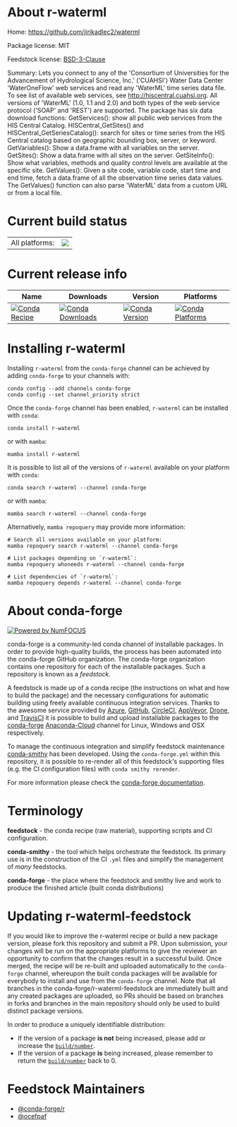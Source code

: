 About r-waterml
===============

Home: https://github.com/jirikadlec2/waterml

Package license: MIT

Feedstock license: [BSD-3-Clause](https://github.com/conda-forge/r-waterml-feedstock/blob/main/LICENSE.txt)

Summary: Lets you connect to any of the 'Consortium of Universities for the Advancement of Hydrological Science, Inc.' ('CUAHSI') Water Data Center 'WaterOneFlow' web services and read any 'WaterML' time series data file. To see list of available web services, see <http://hiscentral.cuahsi.org>. All versions of 'WaterML' (1.0, 1.1 and 2.0) and both types of the web service protocol ('SOAP' and 'REST') are supported. The package has six data download functions: GetServices(): show all public web services from the HIS Central Catalog. HISCentral_GetSites() and HISCentral_GetSeriesCatalog(): search for sites or time series from the HIS Central catalog based on geographic bounding box, server, or keyword. GetVariables(): Show a data.frame with all variables on the server. GetSites(): Show a data.frame with all sites on the server. GetSiteInfo(): Show what variables, methods and quality control levels are available at the specific site. GetValues(): Given a site code, variable code, start time and end time, fetch a data.frame of all the observation time series data values. The GetValues() function can also parse 'WaterML' data from a custom URL or from a local file.

Current build status
====================


<table><tr><td>All platforms:</td>
    <td>
      <a href="https://dev.azure.com/conda-forge/feedstock-builds/_build/latest?definitionId=1787&branchName=main">
        <img src="https://dev.azure.com/conda-forge/feedstock-builds/_apis/build/status/r-waterml-feedstock?branchName=main">
      </a>
    </td>
  </tr>
</table>

Current release info
====================

| Name | Downloads | Version | Platforms |
| --- | --- | --- | --- |
| [![Conda Recipe](https://img.shields.io/badge/recipe-r--waterml-green.svg)](https://anaconda.org/conda-forge/r-waterml) | [![Conda Downloads](https://img.shields.io/conda/dn/conda-forge/r-waterml.svg)](https://anaconda.org/conda-forge/r-waterml) | [![Conda Version](https://img.shields.io/conda/vn/conda-forge/r-waterml.svg)](https://anaconda.org/conda-forge/r-waterml) | [![Conda Platforms](https://img.shields.io/conda/pn/conda-forge/r-waterml.svg)](https://anaconda.org/conda-forge/r-waterml) |

Installing r-waterml
====================

Installing `r-waterml` from the `conda-forge` channel can be achieved by adding `conda-forge` to your channels with:

```
conda config --add channels conda-forge
conda config --set channel_priority strict
```

Once the `conda-forge` channel has been enabled, `r-waterml` can be installed with `conda`:

```
conda install r-waterml
```

or with `mamba`:

```
mamba install r-waterml
```

It is possible to list all of the versions of `r-waterml` available on your platform with `conda`:

```
conda search r-waterml --channel conda-forge
```

or with `mamba`:

```
mamba search r-waterml --channel conda-forge
```

Alternatively, `mamba repoquery` may provide more information:

```
# Search all versions available on your platform:
mamba repoquery search r-waterml --channel conda-forge

# List packages depending on `r-waterml`:
mamba repoquery whoneeds r-waterml --channel conda-forge

# List dependencies of `r-waterml`:
mamba repoquery depends r-waterml --channel conda-forge
```


About conda-forge
=================

[![Powered by
NumFOCUS](https://img.shields.io/badge/powered%20by-NumFOCUS-orange.svg?style=flat&colorA=E1523D&colorB=007D8A)](https://numfocus.org)

conda-forge is a community-led conda channel of installable packages.
In order to provide high-quality builds, the process has been automated into the
conda-forge GitHub organization. The conda-forge organization contains one repository
for each of the installable packages. Such a repository is known as a *feedstock*.

A feedstock is made up of a conda recipe (the instructions on what and how to build
the package) and the necessary configurations for automatic building using freely
available continuous integration services. Thanks to the awesome service provided by
[Azure](https://azure.microsoft.com/en-us/services/devops/), [GitHub](https://github.com/),
[CircleCI](https://circleci.com/), [AppVeyor](https://www.appveyor.com/),
[Drone](https://cloud.drone.io/welcome), and [TravisCI](https://travis-ci.com/)
it is possible to build and upload installable packages to the
[conda-forge](https://anaconda.org/conda-forge) [Anaconda-Cloud](https://anaconda.org/)
channel for Linux, Windows and OSX respectively.

To manage the continuous integration and simplify feedstock maintenance
[conda-smithy](https://github.com/conda-forge/conda-smithy) has been developed.
Using the ``conda-forge.yml`` within this repository, it is possible to re-render all of
this feedstock's supporting files (e.g. the CI configuration files) with ``conda smithy rerender``.

For more information please check the [conda-forge documentation](https://conda-forge.org/docs/).

Terminology
===========

**feedstock** - the conda recipe (raw material), supporting scripts and CI configuration.

**conda-smithy** - the tool which helps orchestrate the feedstock.
                   Its primary use is in the construction of the CI ``.yml`` files
                   and simplify the management of *many* feedstocks.

**conda-forge** - the place where the feedstock and smithy live and work to
                  produce the finished article (built conda distributions)


Updating r-waterml-feedstock
============================

If you would like to improve the r-waterml recipe or build a new
package version, please fork this repository and submit a PR. Upon submission,
your changes will be run on the appropriate platforms to give the reviewer an
opportunity to confirm that the changes result in a successful build. Once
merged, the recipe will be re-built and uploaded automatically to the
`conda-forge` channel, whereupon the built conda packages will be available for
everybody to install and use from the `conda-forge` channel.
Note that all branches in the conda-forge/r-waterml-feedstock are
immediately built and any created packages are uploaded, so PRs should be based
on branches in forks and branches in the main repository should only be used to
build distinct package versions.

In order to produce a uniquely identifiable distribution:
 * If the version of a package **is not** being increased, please add or increase
   the [``build/number``](https://docs.conda.io/projects/conda-build/en/latest/resources/define-metadata.html#build-number-and-string).
 * If the version of a package **is** being increased, please remember to return
   the [``build/number``](https://docs.conda.io/projects/conda-build/en/latest/resources/define-metadata.html#build-number-and-string)
   back to 0.

Feedstock Maintainers
=====================

* [@conda-forge/r](https://github.com/conda-forge/r/)
* [@ocefpaf](https://github.com/ocefpaf/)


